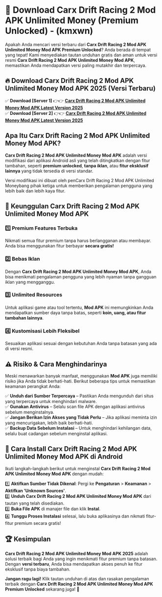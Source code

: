 

# 🎯 Download Carx Drift Racing 2 Mod APK Unlimited Money (Premium Unlocked) -  (kmxwn) 

Apakah Anda mencari versi terbaru dari **Carx Drift Racing 2 Mod APK Unlimited Money Mod APK Premium Unlocked**? Anda berada di tempat yang tepat! Kami menyediakan tautan unduhan gratis dan aman untuk versi resmi **Carx Drift Racing 2 Mod APK Unlimited Money Mod APK**, memastikan Anda mendapatkan versi paling mutakhir dan terpercaya.

## 🔥 Download Carx Drift Racing 2 Mod APK Unlimited Money Mod APK 2025 (Versi Terbaru)

✅ **Download [Server 1]** 👉👉 [**Carx Drift Racing 2 Mod APK Unlimited Money Mod APK Latest Version 2025**](https://apkcomod.com?title=Carx_Drift_Racing_2_Mod_APK_Unlimited_Money)  
✅ **Download [Server 2]** 👉👉 [**Carx Drift Racing 2 Mod APK Unlimited Money Mod APK Latest Version 2025**](https://apkcomod.com?title=Carx_Drift_Racing_2_Mod_APK_Unlimited_Money)  

## Apa Itu Carx Drift Racing 2 Mod APK Unlimited Money Mod APK?

**Carx Drift Racing 2 Mod APK Unlimited Money Mod APK** adalah versi modifikasi dari aplikasi Android asli yang telah ditingkatkan dengan fitur tambahan, seperti **premium unlocked**, **tanpa iklan**, atau **fitur eksklusif lainnya** yang tidak tersedia di versi standar.

Versi modifikasi ini dibuat oleh penCarx Drift Racing 2 Mod APK Unlimited Moneybang pihak ketiga untuk memberikan pengalaman pengguna yang lebih baik dan lebih kaya fitur.

## 🎯 Keunggulan Carx Drift Racing 2 Mod APK Unlimited Money Mod APK

### 1️⃣ Premium Features Terbuka
Nikmati semua fitur premium tanpa harus berlangganan atau membayar. Anda bisa menggunakan fitur berbayar **secara gratis!**

### 2️⃣ Bebas Iklan
Dengan **Carx Drift Racing 2 Mod APK Unlimited Money Mod APK**, Anda bisa menikmati pengalaman pengguna yang lebih nyaman tanpa gangguan iklan yang mengganggu.

### 3️⃣ Unlimited Resources
Untuk aplikasi game atau tool tertentu, **Mod APK** ini memungkinkan Anda mendapatkan sumber daya tanpa batas, seperti **koin, uang, atau fitur tambahan lainnya**.

### 4️⃣ Kustomisasi Lebih Fleksibel
Sesuaikan aplikasi sesuai dengan kebutuhan Anda tanpa batasan yang ada di versi resmi.

## ⚠️ Risiko & Cara Menghindarinya

Meski menawarkan banyak manfaat, menggunakan **Mod APK** juga memiliki risiko jika Anda tidak berhati-hati. Berikut beberapa tips untuk memastikan keamanan perangkat Anda:

✅ **Unduh dari Sumber Terpercaya** – Pastikan Anda mengunduh dari situs yang terpercaya untuk menghindari malware.  
✅ **Gunakan Antivirus** – Selalu scan file APK dengan aplikasi antivirus sebelum menginstalnya.  
✅ **Jangan Berikan Izin Akses yang Tidak Perlu** – Jika aplikasi meminta izin yang mencurigakan, lebih baik berhati-hati.  
✅ **Backup Data Sebelum Instalasi** – Untuk menghindari kehilangan data, selalu buat cadangan sebelum menginstal aplikasi.

## 📌 Cara Install Carx Drift Racing 2 Mod APK Unlimited Money Mod APK di Android

Ikuti langkah-langkah berikut untuk menginstal **Carx Drift Racing 2 Mod APK Unlimited Money Mod APK** dengan mudah:

1️⃣ **Aktifkan Sumber Tidak Dikenal**: Pergi ke **Pengaturan** > **Keamanan** > **Aktifkan 'Unknown Sources'**.  
2️⃣ **Unduh Carx Drift Racing 2 Mod APK Unlimited Money Mod APK** dari tautan yang telah disediakan.  
3️⃣ **Buka File APK** di manajer file dan klik **Instal**.  
4️⃣ **Tunggu Proses Instalasi** selesai, lalu buka aplikasinya dan nikmati fitur-fitur premium secara gratis!

## 🏆 Kesimpulan

**Carx Drift Racing 2 Mod APK Unlimited Money Mod APK 2025** adalah solusi terbaik bagi Anda yang ingin menikmati fitur premium tanpa batasan. Dengan **versi terbaru**, Anda bisa mendapatkan akses penuh ke fitur eksklusif tanpa biaya tambahan.

**Jangan ragu lagi!** Klik tautan unduhan di atas dan rasakan pengalaman terbaik dengan **Carx Drift Racing 2 Mod APK Unlimited Money Mod APK Premium Unlocked** sekarang juga! 🚀

